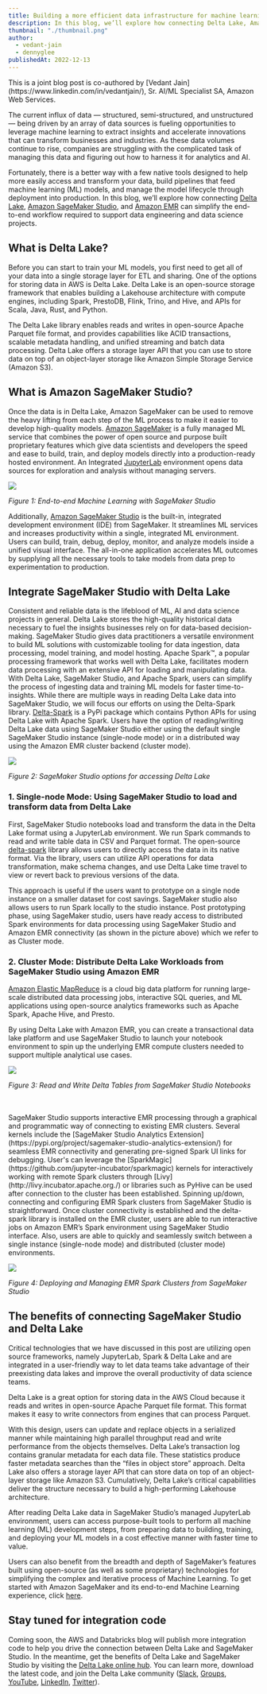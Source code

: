 ```yaml
---
title: Building a more efficient data infrastructure for machine learning with Open Source using Delta Lake, Amazon SageMaker, and EMR
description: In this blog, we’ll explore how connecting Delta Lake, Amazon SageMaker Studio, and Amazon EMR can simplify the end-to-end workflow required to support data engineering and data science projects.
thumbnail: "./thumbnail.png"
author:
  - vedant-jain
  - dennyglee
publishedAt: 2022-12-13
---
```


<Info title="Guest authors" level="info">
  This is a joint blog post is co-authored by [Vedant
  Jain](https://www.linkedin.com/in/vedantjain/), Sr. AI/ML Specialist SA,
  Amazon Web Services.
</Info>

The current influx of data — structured, semi-structured, and unstructured — being driven by an array of data sources is fueling opportunities to leverage machine learning to extract insights and accelerate innovations that can transform businesses and industries. As these data volumes continue to rise, companies are struggling with the complicated task of managing this data and figuring out how to harness it for analytics and AI.

Fortunately, there is a better way with a few native tools designed to help more easily access and transform your data, build pipelines that feed machine learning (ML) models, and manage the model lifecycle through deployment into production. In this blog, we’ll explore how connecting [Delta Lake](https://delta.io/), [Amazon SageMaker Studio](https://aws.amazon.com/sagemaker/studio/), and [Amazon EMR](https://aws.amazon.com/emr/) can simplify the end-to-end workflow required to support data engineering and data science projects.

## What is Delta Lake?

Before you can start to train your ML models, you first need to get all of your data into a single storage layer for ETL and sharing. One of the options for storing data in AWS is Delta Lake. Delta Lake is an open-source storage framework that enables building a Lakehouse architecture with compute engines, including Spark, PrestoDB, Flink, Trino, and Hive, and APIs for Scala, Java, Rust, and Python.

The Delta Lake library enables reads and writes in open-source Apache Parquet file format, and provides capabilities like ACID transactions, scalable metadata handling, and unified streaming and batch data processing. Delta Lake offers a storage layer API that you can use to store data on top of an object-layer storage like Amazon Simple Storage Service (Amazon S3).

## What is Amazon SageMaker Studio?

Once the data is in Delta Lake, Amazon SageMaker can be used to remove the heavy lifting from each step of the ML process to make it easier to develop high-quality models. [Amazon SageMaker](https://aws.amazon.com/sagemaker/) is a fully managed ML service that combines the power of open source and purpose built proprietary features which give data scientists and developers the speed and ease to build, train, and deploy models directly into a production-ready hosted environment. An Integrated [JupyterLab](https://jupyter.org/) environment opens data sources for exploration and analysis without managing servers.

![](image2.png)

<em>Figure 1: End-to-end Machine Learning with SageMaker Studio</em>

Additionally, [Amazon SageMaker Studio](https://aws.amazon.com/sagemaker/studio/) is the built-in, integrated development environment (IDE) from SageMaker. It streamlines ML services and increases productivity within a single, integrated ML environment. Users can build, train, debug, deploy, monitor, and analyze models inside a unified visual interface. The all-in-one application accelerates ML outcomes by supplying all the necessary tools to take models from data prep to experimentation to production.

## Integrate SageMaker Studio with Delta Lake

Consistent and reliable data is the lifeblood of ML, AI and data science projects in general. Delta Lake stores the high-quality historical data necessary to fuel the insights businesses rely on for data-based decision-making. SageMaker Studio gives data practitioners a versatile environment to build ML solutions with customizable tooling for data ingestion, data processing, model training, and model hosting. Apache Spark™, a popular processing framework that works well with Delta Lake, facilitates modern data processing with an extensive API for loading and manipulating data. With Delta Lake, SageMaker Studio, and Apache Spark, users can simplify the process of ingesting data and training ML models for faster time-to-insights.
While there are multiple ways in reading Delta Lake data into SageMaker Studio, we will focus our efforts on using the Delta-Spark library. [Delta-Spark](https://pypi.org/project/delta-spark/) is a PyPi package which contains Python APIs for using Delta Lake with Apache Spark. Users have the option of reading/writing Delta Lake data using SageMaker Studio either using the default single SageMaker Studio instance (single-node mode) or in a distributed way using the Amazon EMR cluster backend (cluster mode).

![](image1a.png)

<em>Figure 2: SageMaker Studio options for accessing Delta Lake</em>

### 1. Single-node Mode: Using SageMaker Studio to load and transform data from Delta Lake

First, SageMaker Studio notebooks load and transform the data in the Delta Lake format using a JupyterLab environment. We run Spark commands to read and write table data in CSV and Parquet format. The open-source [delta-spark](https://pypi.org/project/delta-spark/) library allows users to directly access the data in its native format. Via the library, users can utilize API operations for data transformation, make schema changes, and use Delta Lake time travel to view or revert back to previous versions of the data.

This approach is useful if the users want to prototype on a single node instance on a smaller dataset for cost savings. SageMaker studio also allows users to run Spark locally to the studio instance. Post prototyping phase, using SageMaker studio, users have ready access to distributed Spark environments for data processing using SageMaker Studio and Amazon EMR connectivity (as shown in the picture above) which we refer to as Cluster mode.

### 2. Cluster Mode: Distribute Delta Lake Workloads from SageMaker Studio using Amazon EMR

[Amazon Elastic MapReduce](https://aws.amazon.com/emr/) is a cloud big data platform for running large-scale distributed data processing jobs, interactive SQL queries, and ML applications using open-source analytics frameworks such as Apache Spark, Apache Hive, and Presto.

By using Delta Lake with Amazon EMR, you can create a transactional data lake platform and use SageMaker Studio to launch your notebook environment to spin up the underlying EMR compute clusters needed to support multiple analytical use cases.

![](image4.png)

<em>Figure 3: Read and Write Delta Tables from SageMaker Studio Notebooks</em>

<br />
<br />
SageMaker Studio supports interactive EMR processing through a graphical and
programmatic way of connecting to existing EMR clusters. Several kernels include
the [SageMaker Studio Analytics
Extension](https://pypi.org/project/sagemaker-studio-analytics-extension/) for
seamless EMR connectivity and generating pre-signed Spark UI links for
debugging. User's can leverage the
[SparkMagic](https://github.com/jupyter-incubator/sparkmagic) kernels for
interactively working with remote Spark clusters through
[Livy](http://livy.incubator.apache.org./) or libraries such as PyHive can be
used after connection to the cluster has been established. Spinning up/down,
connecting and configuring EMR Spark clusters from SageMaker Studio is
straightforward. Once cluster connectivity is established and the delta-spark
library is installed on the EMR cluster, users are able to run interactive jobs
on Amazon EMR’s Spark environment using SageMaker Studio interface. Also, users
are able to quickly and seamlessly switch between a single instance (single-node
mode) and distributed (cluster mode) environments.

![](image3.png)

<em>
  Figure 4: Deploying and Managing EMR Spark Clusters from SageMaker Studio
</em>

## The benefits of connecting SageMaker Studio and Delta Lake

Critical technologies that we have discussed in this post are utilizing open source frameworks, namely JupyterLab, Spark & Delta Lake and are integrated in a user-friendly way to let data teams take advantage of their preexisting data lakes and improve the overall productivity of data science teams.

Delta Lake is a great option for storing data in the AWS Cloud because it reads and writes in open-source Apache Parquet file format. This format makes it easy to write connectors from engines that can process Parquet.

With this design, users can update and replace objects in a serialized manner while maintaining high parallel throughput read and write performance from the objects themselves. Delta Lake’s transaction log contains granular metadata for each data file. These statistics produce faster metadata searches than the “files in object store” approach. Delta Lake also offers a storage layer API that can store data on top of an object-layer storage like Amazon S3. Cumulatively, Delta Lake’s critical capabilities deliver the structure necessary to build a high-performing Lakehouse architecture.

After reading Delta Lake data in SageMaker Studio’s managed JupyterLab environment, users can access purpose-built tools to perform all machine learning (ML) development steps, from preparing data to building, training, and deploying your ML models in a cost effective manner with faster time to value.

Users can also benefit from the breadth and depth of SageMaker’s features built using open-source (as well as some proprietary) technologies for simplifying the complex and iterative process of Machine Learning. To get started with Amazon SageMaker and its end-to-end Machine Learning experience, click [here](https://aws.amazon.com/sagemaker/?nc=sn&loc=1).

## Stay tuned for integration code

Coming soon, the AWS and Databricks blog will publish more integration code to help you drive the connection between Delta Lake and SageMaker Studio. In the meantime, get the benefits of Delta Lake and SageMaker Studio by visiting the [Delta Lake online hub](https://delta.io/). You can learn more, download the latest code, and join the Delta Lake community ([Slack](https://go.delta.io/slack), [Groups](https://go.delta.io/groups), [YouTube](https://go.delta.io/youtube), [LinkedIn](https://go.delta.io/linkedin), [Twitter](https://go.delta.io/twitter)).
